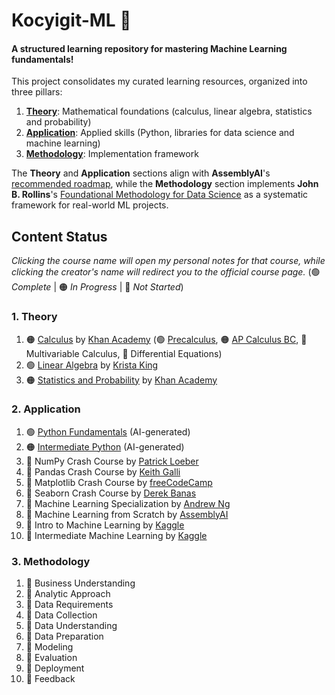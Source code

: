 # Kocyigit-ML 🤖 
#### A structured learning repository for mastering Machine Learning fundamentals!

This project consolidates my curated learning resources, organized into three pillars: 

1. **[Theory](./01_theory/)**: Mathematical foundations (calculus, linear algebra, statistics and probability)  
2. **[Application](./02_application/)**: Applied skills (Python, libraries for data science and machine learning)  
3. **[Methodology](./03_methodology/)**: Implementation framework

The **Theory** and **Application** sections align with **AssemblyAI**'s [recommended roadmap](https://www.youtube.com/watch?v=wtolixa9XTg), while the **Methodology** section implements **John B. Rollins**'s [Foundational Methodology for Data Science](./03_methodology/references/IBMOpenSource_FoundationalMethologyforDataScience.PDF) as a systematic framework for real-world ML projects.

## Content Status  
_Clicking the course name will open my personal notes for that course, while clicking the creator's name will redirect you to the official course page._ (🟢 _Complete_ | 🟠 _In Progress_ | 🔴 _Not Started_)

### 1. Theory
1. 🟠 [Calculus](./01_theory/01_calculus/) by [Khan Academy](https://www.khanacademy.org/) (🟢 [Precalculus](./01_theory/01_calculus/00_precalculus/), 🟠 [AP Calculus BC](./01_theory/01_calculus/01_ap_calculus_bc/), 🔴 Multivariable Calculus, 🔴 Differential Equations)
2. 🟢 [Linear Algebra](./01_theory/02_linear_algebra/) by [Krista King](https://www.udemy.com/course/linear-algebra-course/)
3. 🟠 [Statistics and Probability](./01_theory/03_statistics_and_probability/) by [Khan Academy](https://www.khanacademy.org/)

### 2. Application  
1. 🟢 [Python Fundamentals](./02_application/01_python_fundamentals/) (AI-generated) 
2. 🟠 [Intermediate Python](./02_application/02_intermediate_python/) (AI-generated) 
2. 🔴 NumPy Crash Course by [Patrick Loeber](https://www.youtube.com/watch?v=9JUAPgtkKpI)
3. 🔴 Pandas Crash Course by [Keith Galli](https://www.youtube.com/watch?v=2uvysYbKdjM)
4. 🔴 Matplotlib Crash Course by [freeCodeCamp](https://www.youtube.com/watch?v=3Xc3CA655Y4) 
5. 🔴 Seaborn Crash Course by [Derek Banas](https://www.youtube.com/watch?v=6GUZXDef2U0)
6. 🔴 Machine Learning Specialization by [Andrew Ng](https://www.coursera.org/specializations/machine-learning-introduction) 
7. 🔴 Machine Learning from Scratch by [AssemblyAI](https://www.youtube.com/playlist?list=PLcWfeUsAys2k_xub3mHks85sBHZvg24Jd)
8. 🔴 Intro to Machine Learning by [Kaggle](https://www.kaggle.com/learn/intro-to-machine-learning) 
9. 🔴 Intermediate Machine Learning by [Kaggle](https://www.kaggle.com/learn/intermediate-machine-learning)

### 3. Methodology
1. 🔴 Business Understanding
2. 🔴 Analytic Approach
3. 🔴 Data Requirements
4. 🔴 Data Collection
5. 🔴 Data Understanding
6. 🔴 Data Preparation
7. 🔴 Modeling
8. 🔴 Evaluation
9. 🔴 Deployment
10. 🔴 Feedback
